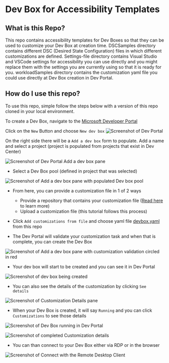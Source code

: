 # Dev Box for Accessibility Templates

## What is this Repo?

This repo contains accessibility templates for Dev Boxes so that they can be used to customize your Dev Box at creation time. DSCSamples directory contains different DSC (Desired State Configuration) files in which different customizations are defined. Settings-file directory contains Visual Studio and VSCode settings for accessibility you can use directly and you might replace them with the settings you are currently using so that it is ready for you. workloadSamples directory contains the customization yaml file you could use directly at Dev Box creation in Dev Portal.

## How do I use this repo?

To use this repo, simple follow the steps below with a version of this repo cloned in your local environment.

To create a Dev Box, navigate to the [Microsoft Developer Portal](https://devportal.microsoft.com/)

Click on the `New` Button and choose `New dev box`
![Screenshot of Dev Portal](/devbox-accessibility/media/DevBoxCreation.png)

On the right side there will be a `Add a dev box` form to populate. Add a name and select a project (project is populated from projects that exist in Dev Center)

![Screenshot of Dev Portal Add a dev box pane](/devbox-intelligent-apps/media/add-devbox-empty.png)

- Select a Dev Box pool (defined in project that was selected)

![Screenshot of Add a dev box pane with populated Dev box pool](/devbox-intelligent-apps/media/new-devbox-populated.png)

- From here, you can provide a customization file in 1 of 2 ways
  - Provide a repository that contains your customization file ([Read here](https://techcommunity.microsoft.com/t5/microsoft-developer-community/accelerate-developer-onboarding-with-the-configuration-as-code/ba-p/4062416) to learn more)
  - Upload a customization file (this tutorial follows this process)

- Click `Add customizations from file` and choose yaml file [devbox.yaml](/devbox.yaml) from this repo
- The Dev Portal will validate your customization task and when that is complete, you can create the Dev Box

![Screenshot of Add a dev box pane with customization validation circled in red](/devbox-intelligent-apps/media/valid-customizations.png)

- Your dev box will start to be created and you can see it in Dev Portal

![Screenshot of dev box being created](/devbox-intelligent-apps/media/devbox-creating.png)

- You can also see the details of the customization by clicking `See details`

![Screenshot of Customization Details pane](/devbox-intelligent-apps/media/customization-details-creating.png)

- When your Dev Box is created, it will say `Running` and you can click `Customizations` to see those details

![Screenshot of Dev Box running in Dev Portal](/devbox-intelligent-apps/media/devbox-running.png)


![Screenshot of completed Customization details](/devbox-intelligent-apps/media/customization-details-done.png)

- You can than connect to your Dev Box either via RDP or in the browser

![Screenshot of Connect with the Remote Desktop Client](/devbox-intelligent-apps/media/connect-to-devbox.png)
